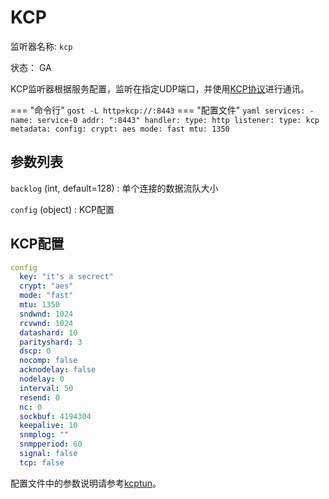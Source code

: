 # KCP

监听器名称: `kcp`

状态： GA

KCP监听器根据服务配置，监听在指定UDP端口，并使用[KCP协议](https://github.com/xtaci/kcptun)进行通讯。

=== "命令行"
    ```
    gost -L http+kcp://:8443
    ```
=== "配置文件"
    ```yaml
    services:
    - name: service-0
      addr: ":8443"
      handler:
        type: http
      listener:
        type: kcp
        metadata:
          config:
            crypt: aes
            mode: fast
            mtu: 1350
    ```

## 参数列表

`backlog` (int, default=128)
:    单个连接的数据流队大小

`config` (object)
:    KCP配置

## KCP配置

```yaml
config
  key: "it's a secrect"
  crypt: "aes"
  mode: "fast"
  mtu: 1350
  sndwnd: 1024
  rcvwnd: 1024
  datashard: 10
  parityshard: 3
  dscp: 0
  nocomp: false
  acknodelay: false
  nodelay: 0
  interval: 50
  resend: 0
  nc: 0
  sockbuf: 4194304
  keepalive: 10
  snmplog: ""
  snmpperiod: 60
  signal: false
  tcp: false
```

配置文件中的参数说明请参考[kcptun](https://github.com/xtaci/kcptun#usage)。